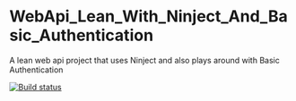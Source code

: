 # WebApi_Lean_With_Ninject_And_Basic_Authentication
A lean web api project that uses Ninject and also plays around with Basic Authentication

[![Build status](https://ci.appveyor.com/api/projects/status/i6u2achvwra21ftq?svg=true)](https://ci.appveyor.com/project/AndrewLane/webapi-lean-with-ninject-and-basic-authentication)
